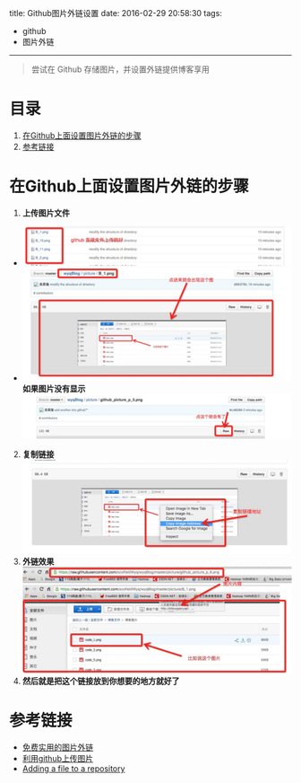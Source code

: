 title: Github图片外链设置
date: 2016-02-29 20:58:30
tags:

- github
- 图片外链

---

> 尝试在 Github 存储图片，并设置外链提供博客享用

# 目录
1. [在Github上面设置图片外链的步骤](#steps)
2. [参考链接](#reference)

# <span id="steps">在Github上面设置图片外链的步骤</span>

1. **上传图片文件**
  + ![上传好文件](https://github.com/scofieldWyq/wyqBlog/blob/master/picture/git_upload_p_1.png?raw=true)
  + ![确认图片的内容](https://github.com/scofieldWyq/wyqBlog/blob/master/picture/github_picture_p_2.png?raw=true)
  **如果图片没有显示**
  ![看这个行不行？](https://github.com/scofieldWyq/wyqBlog/blob/master/picture/github_picture_p_6.png?raw=true)
2. **复制链接**
  ![复制链接](https://github.com/scofieldWyq/wyqBlog/blob/master/picture/github_picture_p_3.png?raw=true)
3. **外链效果**
  ![链接图片效果](https://github.com/scofieldWyq/wyqBlog/blob/master/picture/github_picture_p_5.png?raw=true)
4. **然后就是把这个链接放到你想要的地方就好了**

# <span id="reference">参考链接</span>

- [免费实用的图片外链](http://inslow.com/picture-url/)
- [利用github上传图片](http://fengaili.com/2013/09/08/image-jekyll/)
- [Adding a file to a repository](https://help.github.com/articles/adding-a-file-to-a-repository/)
